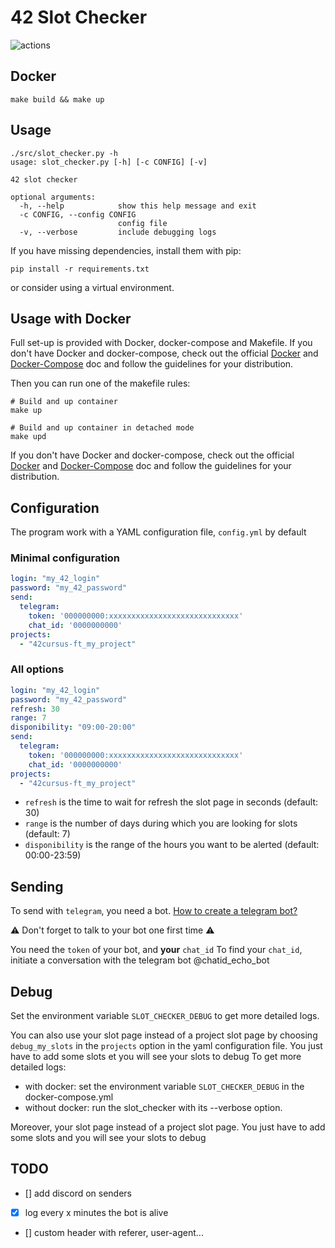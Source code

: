 # 42 Slot Checker

![actions](https://github.com/nirae/42_slot_checker/workflows/Build/badge.svg)

## Docker

```
make build && make up
```

## Usage

```
./src/slot_checker.py -h
usage: slot_checker.py [-h] [-c CONFIG] [-v]

42 slot checker

optional arguments:
  -h, --help            show this help message and exit
  -c CONFIG, --config CONFIG
                        config file
  -v, --verbose         include debugging logs

```
If you have missing dependencies, install them with pip:
```
pip install -r requirements.txt
```
or consider using a virtual environment.

## Usage with Docker

Full set-up is provided with Docker, docker-compose and Makefile.
If you don't have Docker and docker-compose, check out the official [Docker](https://docs.docker.com/get-docker/) and [Docker-Compose](https://docs.docker.com/compose/install/) doc and follow the guidelines for your distribution.

Then you can run one of the makefile rules:
```
# Build and up container
make up

# Build and up container in detached mode
make upd
```
If you don't have Docker and docker-compose, check out the official [Docker](https://docs.docker.com/get-docker/) and [Docker-Compose](https://docs.docker.com/compose/install/) doc and follow the guidelines for your distribution.

## Configuration

The program work with a YAML configuration file, `config.yml` by default

### Minimal configuration

```yml
login: "my_42_login"
password: "my_42_password"
send:
  telegram:
    token: '000000000:xxxxxxxxxxxxxxxxxxxxxxxxxxxxx'
    chat_id: '0000000000'
projects:
  - "42cursus-ft_my_project"
```

### All options

```yml
login: "my_42_login"
password: "my_42_password"
refresh: 30
range: 7
disponibility: "09:00-20:00"
send:
  telegram:
    token: '000000000:xxxxxxxxxxxxxxxxxxxxxxxxxxxxx'
    chat_id: '0000000000'
projects:
  - "42cursus-ft_my_project"
```

- `refresh` is the time to wait for refresh the slot page in seconds (default: 30)
- `range` is the number of days during which you are looking for slots (default: 7)
- `disponibility` is the range of the hours you want to be alerted (default: 00:00-23:59)

## Sending

To send with `telegram`, you need a bot. [How to create a telegram bot?](https://fr.jeffprod.com/blog/2017/creer-un-bot-telegram/)

:warning: Don't forget to talk to your bot one first time :warning:

You need the `token` of your bot, and **your** `chat_id`
To find your `chat_id`, initiate a conversation with the telegram bot @chatid_echo_bot

## Debug

Set the environment variable `SLOT_CHECKER_DEBUG` to get more detailed logs. 

You can also use your slot page instead of a project slot page by choosing `debug_my_slots` in the `projects` option in the yaml configuration file. You just have to add some slots et you will see your slots to debug
To get more detailed logs:
- with docker: set the environment variable `SLOT_CHECKER_DEBUG` in the docker-compose.yml
- without docker: run the slot_checker with its --verbose option.

Moreover, your slot page instead of a project slot page. You just have to add some slots and you will see your slots to debug

## TODO

- [] add discord on senders
- [x] log every x minutes the bot is alive
- [] custom header with referer, user-agent... 
